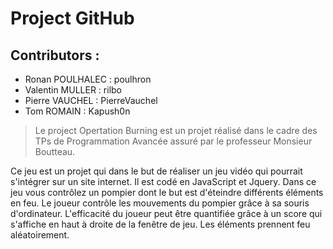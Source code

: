 # Project GitHub

## Contributors :
  - Ronan POULHALEC : poulhron
  - Valentin MULLER : rilbo
  - Pierre VAUCHEL : PierreVauchel
  - Tom ROMAIN : Kapush0n

> Le project Opertation Burning est
> un projet réalisé dans le cadre
> des TPs de Programmation Avancée
> assuré par le professeur Monsieur
> Boutteau.

Ce jeu est un projet qui dans le but de réaliser un jeu vidéo qui pourrait s'intégrer sur un site internet.
Il est codé en JavaScript et Jquery. Dans ce jeu vous contrôlez un pompier dont le but est d'éteindre différents éléments en feu.
Le joueur contrôle les mouvements du pompier grâce à sa souris d'ordinateur.
L'efficacité du joueur peut être quantifiée grâce à un score qui s'affiche en haut à droite de la fenêtre de jeu.
Les éléments prennent feu aléatoirement.
